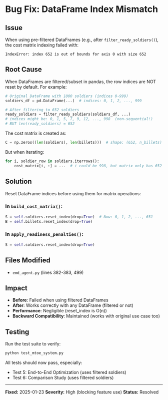 # Bug Fix: DataFrame Index Mismatch

## Issue
When using pre-filtered DataFrames (e.g., after `filter_ready_soldiers()`), the cost matrix indexing failed with:
```
IndexError: index 652 is out of bounds for axis 0 with size 652
```

## Root Cause
When DataFrames are filtered/subset in pandas, the row indices are NOT reset by default. For example:
```python
# Original DataFrame with 1000 soldiers (indices 0-999)
soldiers_df = pd.DataFrame(...)  # indices: 0, 1, 2, ..., 999

# After filtering to 652 soldiers
ready_soldiers = filter_ready_soldiers(soldiers_df, ...)
# indices might be: 0, 1, 5, 7, 9, 12, ..., 998  (non-sequential!)
# BUT len(ready_soldiers) = 652
```

The cost matrix is created as:
```python
C = np.zeros((len(soldiers), len(billets)))  # shape: (652, n_billets)
```

But when iterating:
```python
for i, soldier_row in soldiers.iterrows():
    cost_matrix[i, :] = ...  # i could be 998, but matrix only has 652 rows!
```

## Solution
Reset DataFrame indices before using them for matrix operations:

### In `build_cost_matrix()`:
```python
S = self.soldiers.reset_index(drop=True)  # Now: 0, 1, 2, ..., 651
B = self.billets.reset_index(drop=True)
```

### In `apply_readiness_penalties()`:
```python
S = self.soldiers.reset_index(drop=True)
```

## Files Modified
- `emd_agent.py` (lines 382-383, 499)

## Impact
- **Before**: Failed when using filtered DataFrames
- **After**: Works correctly with any DataFrame (filtered or not)
- **Performance**: Negligible (reset_index is O(n))
- **Backward Compatibility**: Maintained (works with original use case too)

## Testing
Run the test suite to verify:
```bash
python test_mtoe_system.py
```

All tests should now pass, especially:
- Test 5: End-to-End Optimization (uses filtered soldiers)
- Test 6: Comparison Study (uses filtered soldiers)

---
**Fixed:** 2025-01-23
**Severity:** High (blocking feature use)
**Status:** Resolved

